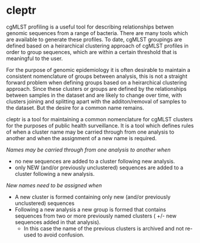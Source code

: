 # cleptr

cgMLST profiling is a useful tool for describing relationships betwen genomic sequences from a range of bacteria. There are many tools which are available to generate these profiles. To date, cgMLST groupings are defined based on a heirarchical clustering approach of cgMLST profiles in order to group sequences, which are within a certain threshold that is meaningful to the user.

For the purpose of genomic epidemiology it is often desirable to maintain a consistent nomenclature of groups between analysis, this is not a straight forward problem when defining groups based on a heirarchical clustering approach. Since these clusters or groups are defined by the relationships between samples in the dataset and are likely to change over time, with clusters joining and splitting apart with the additon/removal of samples to the dataset. But the desire for a common name remains.

cleptr is a tool for maintaining a common nomenclature for cgMLST clusters for the purposes of public health surveillance. It is a tool which defines rules of when a cluster name may be carried through from one analysis to another and when the assignment of a new name is required. 

_Names may be carried through from one analysis to another when_

* no new sequences are added to a cluster following new analysis.
* only NEW (and/or previously unclustered) sequences are added to a cluster following a new analysis.


_New names need to be assigned when_

* A new cluster is formed containing only new (and/or previously unclustered) sequences
* Following a new analysis a new group is formed that contains sequences from two or more previously named clusters ( +/- new sequences added in that analysis).
    * In this case the name of the previous clusters is archived and not re-used to avoid confusion.



